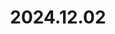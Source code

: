 ---
layout: post
title: 2024.12.02
image: 
  path: /assets/img/2024.scripps_pier1.jpeg
description: >
   Scripps Pier, La Jolla, San Diego, USA
sitemap: false
---